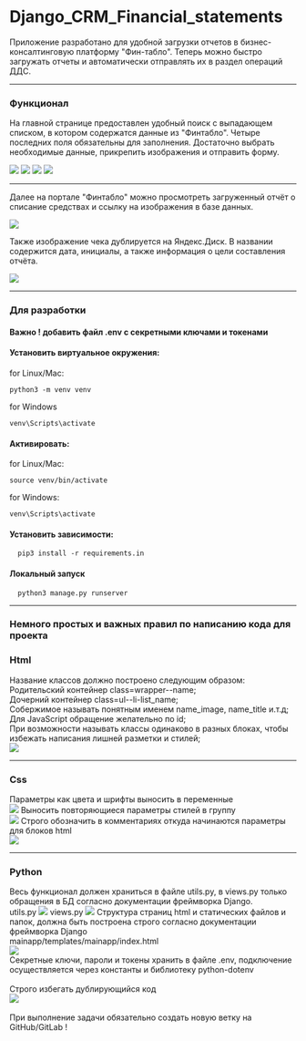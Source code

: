 # Django_CRM_Financial_statements

<p>
Приложение разработано для удобной загрузки отчетов в бизнес-консалтинговую 
платформу "Фин-табло". Теперь можно быстро загружать отчеты и 
автоматически отправлять их в раздел операций ДДС.
</p>
<hr>
<h3>Функционал</h3>
<p>
На главной странице предоставлен удобный поиск с выпадающем списком, 
в котором содержатся данные из "Финтабло". Четыре последних поля 
обязательны для заполнения. Достаточно выбрать необходимые данные, 
прикрепить изображения и отправить форму.
</p>
<img src="./readme_media/1.png">
<img src="./readme_media/2.png">
<img src="./readme_media/3.png">
<img src="./readme_media/4.png">
<hr>
<p>Далее на портале "Финтабло" можно просмотреть загруженный отчёт о списание средствах
и ссылку на изображения в базе данных. 
</p>
<img src="./readme_media/5.png">
<p>Также изображение чека дублируется на Яндекс.Диск. В названии содержится дата, 
инициалы, а также информация о цели составления отчёта.</p>
<img src="./readme_media/6.png">
<hr>
<h3>Для разработки</h3>

#### Важно ! добавить файл .env с секретными ключами и токенами

#### Установить виртуальное окружения:
for Linux/Mac:

    python3 -m venv venv

for Windows

    venv\Scripts\activate

#### Активировать:
for Linux/Mac:

    source venv/bin/activate

for Windows:

    venv\Scripts\activate

#### Установить зависимости:
      pip3 install -r requirements.in

#### Локальный запуск
      python3 manage.py runserver
<hr>
<h3>Немного простых и важных правил по написанию кода для проекта</h3> 

### Html
<p>
Название классов должно построено следующим образом: <br>
Родительский контейнер class=wrapper--name;<br>
Дочерний контейнер class=ul--li-list_name;<br>
Собержимое называть понятным именем name_image, name_title и.т.д;<br>
Для JavaScript обращение желательно по id;<br>
При возможности называть классы одинаково в разных блоках, чтобы избежать написания лишней разметки и стилей;<br>

<img src="./readme_media/7.png">
</p>
<hr>

### Css
<p>
Параметры как цвета и шрифты выносить в переменные<br>
<img src="./readme_media/8.png">
Выносить повторяющиеся параметры стилей в группу<br>
<img src="./readme_media/9.png">
Строго обозначить в комментариях откуда начинаются параметры для блоков html<br>
<img src="./readme_media/10.png">
</p>
<hr>

### Python
<p>
Весь функционал должен храниться в файле utils.py, в views.py только
обращения в БД согласно документации фреймворка Django.<br>
utils.py
<img src="./readme_media/11.png">
views.py
<img src="./readme_media/12.png">
Структура страниц html и статических файлов и папок, должна быть построена строго согласно документации фреймворка Django<br>
mainapp/templates/mainapp/index.html<br>
<img src="./readme_media/13.png"><br>
Секретные ключи, пароли и токены хранить в файле .env, подключение осуществляется через 
константы и библиотеку python-dotenv<br><br>
Строго избегать дублирующийся код<br>
<img src="./readme_media/14.png"><br><br>
При выполнение задачи обязательно создать новую ветку на GitHub/GitLab !
</p>